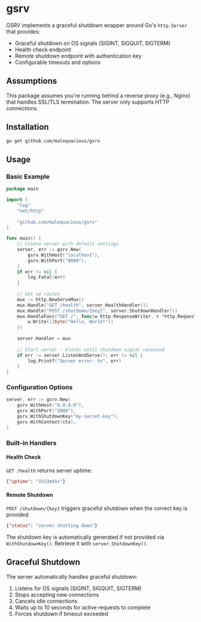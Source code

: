 # gsrv

GSRV implements a graceful shutdown wrapper around Go's `http.Server` that provides:

- Graceful shutdown on OS signals (SIGINT, SIGQUIT, SIGTERM)
- Health check endpoint
- Remote shutdown endpoint with authentication key
- Configurable timeouts and options

## Assumptions

This package assumes you're running behind a reverse proxy (e.g., Nginx) that handles SSL/TLS termination. The server only supports HTTP connections.

## Installation

```bash
go get github.com/maloquacious/gsrv
```

## Usage

### Basic Example

```go
package main

import (
    "log"
    "net/http"
    
    "github.com/maloquacious/gsrv"
)

func main() {
    // Create server with default settings
    server, err := gsrv.New(
        gsrv.WithHost("localhost"),
        gsrv.WithPort("8080"),
    )
    if err != nil {
        log.Fatal(err)
    }
    
    // Set up routes
    mux := http.NewServeMux()
    mux.Handle("GET /health", server.HealthHandler())
    mux.Handle("POST /shutdown/{key}", server.ShutdownHandler())
    mux.HandleFunc("GET /", func(w http.ResponseWriter, r *http.Request) {
        w.Write([]byte("Hello, World!"))
    })
    
    server.Handler = mux
    
    // Start server - blocks until shutdown signal received
    if err := server.ListenAndServe(); err != nil {
        log.Printf("Server error: %v", err)
    }
}
```

### Configuration Options

```go
server, err := gsrv.New(
    gsrv.WithHost("0.0.0.0"),
    gsrv.WithPort("3000"),
    gsrv.WithShutdownKey("my-secret-key"),
    gsrv.WithContext(ctx),
)
```

### Built-in Handlers

#### Health Check
`GET /health` returns server uptime:
```json
{"uptime": "1h23m45s"}
```

#### Remote Shutdown
`POST /shutdown/{key}` triggers graceful shutdown when the correct key is provided:
```json
{"status": "server shutting down"}
```

The shutdown key is automatically generated if not provided via `WithShutdownKey()`. Retrieve it with `server.ShutdownKey()`.

## Graceful Shutdown

The server automatically handles graceful shutdown:
1. Listens for OS signals (SIGINT, SIGQUIT, SIGTERM)
2. Stops accepting new connections
3. Cancels idle connections
4. Waits up to 10 seconds for active requests to complete
5. Forces shutdown if timeout exceeded
